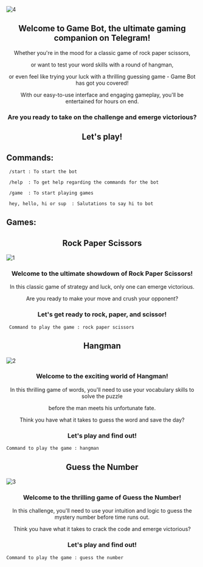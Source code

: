 ![4](https://user-images.githubusercontent.com/90386813/228221842-f3b72e39-974f-4bd3-a831-f5051658cda9.png)

<h2 align="center"> Welcome to Game Bot, the ultimate gaming companion on Telegram! </h2>

<p align="center"> Whether you're in the mood for a classic game of rock paper scissors, </p>
<p align="center"> or want to test your word skills with a round of hangman, </p>
<p align="center"> or even feel like trying your luck with a thrilling guessing game - Game Bot has got you covered! </p>

<p align = "center"> With our easy-to-use interface and engaging gameplay, you'll be entertained for hours on end. </p>

<h3 align="center"> Are you ready to take on the challenge and emerge victorious? </h3>

<h2 align="center"> Let's play! </h2>

## Commands:

```
 /start : To start the bot
``` 
```
 /help  : To get help regarding the commands for the bot
```
```
 /game  : To start playing games
```
```
 hey, hello, hi or sup  : Salutations to say hi to bot
```

## Games:

<h2 align="center"> Rock Paper Scissors </h2>

![1](https://user-images.githubusercontent.com/90386813/228054023-0aab4bbc-c757-436e-ab0b-e5cd08a282ce.png)

<h3 align="center"> Welcome to the ultimate showdown of Rock Paper Scissors! </h3>

<p align="center"> In this classic game of strategy and luck, only one can emerge victorious. </p>

<p align="center"> Are you ready to make your move and crush your opponent? </p>

<h3 align="center"> Let's get ready to rock, paper, and scissor! </h3>

```
 Command to play the game : rock paper scissors
```

<h2 align="center"> Hangman </h2>

![2](https://user-images.githubusercontent.com/90386813/228055212-89121235-bbac-4db0-a4f6-987f51f5b3e6.png)

<h3 align="center"> Welcome to the exciting world of Hangman! </h3>

<p align="center"> In this thrilling game of words, you'll need to use your vocabulary skills to solve the puzzle </p>
<p align="center"> before the man meets his unfortunate fate. </p>

<p align="center"> Think you have what it takes to guess the word and save the day? </p>

<h3 align="center"> Let's play and find out! </h3>

```
Command to play the game : hangman
```

<h2 align="center"> Guess the Number </h2>

![3](https://user-images.githubusercontent.com/90386813/228056153-530e8f4e-cd39-41a4-97f5-04ebc45e7470.png)

<h3 align="center"> Welcome to the thrilling game of Guess the Number! </h3> 

<p align="center"> In this challenge, you'll need to use your intuition and 
  logic to guess the mystery number before time runs out. </p>

<p align="center"> Think you have what it takes to crack the code and emerge victorious? </p> 

<h3 align="center"> Let's play and find out! </h3>

```
Command to play the game : guess the number
```
